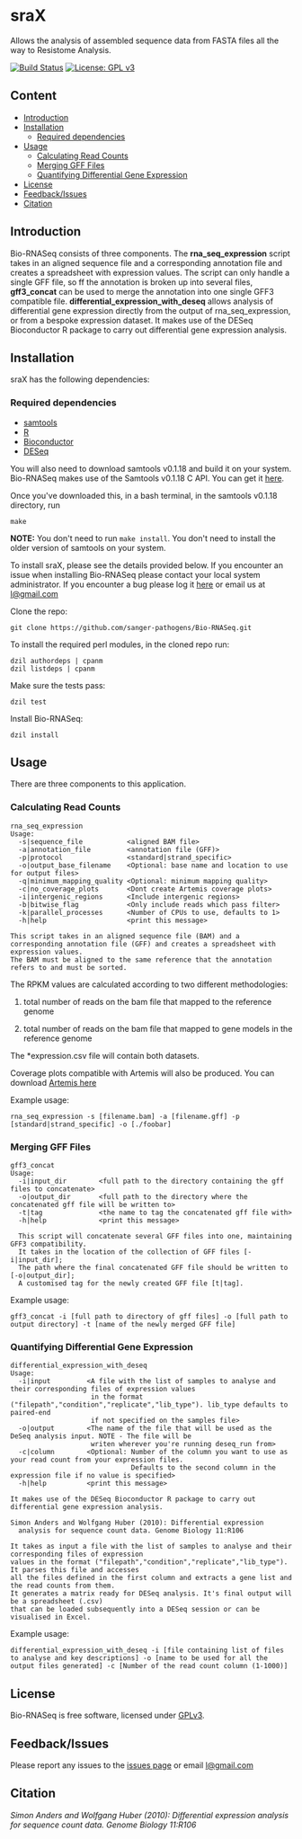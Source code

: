 # sraX
Allows the analysis of assembled sequence data from FASTA files all the way to Resistome Analysis.

[![Build Status](https://travis-ci.org/sanger-pathogens/Bio-RNASeq.svg?branch=master)](https://travis-ci.org/sanger-pathogens/Bio-RNASeq)
[![License: GPL v3](https://img.shields.io/badge/License-GPL%20v3-brightgreen.svg)](https://github.com/lgpdevtools/sraX/blob/master/LICENSE)

## Content
  * [Introduction](#introduction)
  * [Installation](#installation)
    * [Required dependencies](#required-dependencies)
  * [Usage](#usage)
    * [Calculating Read Counts](#calculating-read-counts)
    * [Merging GFF Files](#merging-gff-files)
    * [Quantifying Differential Gene Expression](#quantifying-differential-gene-expression)
  * [License](#license)
  * [Feedback/Issues](#feedbackissues)
  * [Citation](#citation)

## Introduction
Bio-RNASeq consists of three components. The __rna_seq_expression__ script takes in an aligned sequence file and a corresponding annotation file and creates a spreadsheet with expression values. The script can only handle a single GFF file, so ff the annotation is broken up into several files, __gff3_concat__ can be used to merge the annotation into one single GFF3 compatible file. __differential_expression_with_deseq__ allows analysis of differential gene expression directly from the output of rna_seq_expression, or from a bespoke expression dataset. It makes use of the DESeq Bioconductor R package to carry out differential gene expression analysis.

## Installation
sraX has the following dependencies:

### Required dependencies
 * [samtools](https://github.com/samtools)
 * [R](http://www.r-project.org/)
 * [Bioconductor](http://www.bioconductor.org/)
 * [DESeq](http://bioconductor.org/packages/release/bioc/html/DESeq.html)

You will also need to download samtools v0.1.18 and build it on your system. Bio-RNASeq makes use of the Samtools v0.1.18 C API. You can get it [here](https://github.com/samtools/samtools/tree/0.1.18).

Once you've downloaded this, in a bash terminal, in the samtools v0.1.18 directory, run
```
make
```
__NOTE:__ You don't need to run `make install`. You don't need to install the older version of samtools on your system.

To install sraX, please see the details provided below. If you encounter an issue when installing Bio-RNASeq please contact your local system administrator. If you encounter a bug please log it [here](https://github.com/lgpdevtools/sraX/issues) or email us at l@gmail.com

Clone the repo:
```
git clone https://github.com/sanger-pathogens/Bio-RNASeq.git
```
To install the required perl modules, in the cloned repo run:
```
dzil authordeps | cpanm
dzil listdeps | cpanm
```
Make sure the tests pass:
```
dzil test
```
Install Bio-RNASeq:
```
dzil install
```
## Usage

There are three components to this application.

### Calculating Read Counts
```
rna_seq_expression
Usage:
  -s|sequence_file           <aligned BAM file>
  -a|annotation_file         <annotation file (GFF)>
  -p|protocol                <standard|strand_specific>
  -o|output_base_filename    <Optional: base name and location to use for output files>
  -q|minimum_mapping_quality <Optional: minimum mapping quality>
  -c|no_coverage_plots       <Dont create Artemis coverage plots>
  -i|intergenic_regions      <Include intergenic regions>
  -b|bitwise_flag            <Only include reads which pass filter>
  -k|parallel_processes      <Number of CPUs to use, defaults to 1>
  -h|help                    <print this message>

This script takes in an aligned sequence file (BAM) and a corresponding annotation file (GFF) and creates a spreadsheet with expression values.
The BAM must be aligned to the same reference that the annotation refers to and must be sorted.
```
The RPKM values are calculated according to two different methodologies:

 1. total number of reads on the bam file that mapped to the reference genome

 2. total number of reads on the bam file that mapped to gene models in the reference genome

The *expression.csv file will contain both datasets. 

Coverage plots compatible with Artemis will also be produced. You can download [Artemis here](http://sanger-pathogens.github.io/Artemis/)

Example usage:
```
rna_seq_expression -s [filename.bam] -a [filename.gff] -p [standard|strand_specific] -o [./foobar]
```

### Merging GFF Files
```
gff3_concat
Usage:
  -i|input_dir        <full path to the directory containing the gff files to concatenate>
  -o|output_dir       <full path to the directory where the concatenated gff file will be written to>
  -t|tag              <the name to tag the concatenated gff file with>
  -h|help             <print this message>

  This script will concatenate several GFF files into one, maintaining GFF3 compatibility.
  It takes in the location of the collection of GFF files [-i|input_dir];
  The path where the final concatenated GFF file should be written to [-o|output_dir];
  A customised tag for the newly created GFF file [t|tag].
```
Example	usage:
```
gff3_concat -i [full path to directory of gff files] -o [full path to output directory] -t [name of the newly merged GFF file]
```

### Quantifying Differential Gene Expression
```
differential_expression_with_deseq
Usage:
  -i|input         <A file with the list of samples to analyse and their corresponding files of expression values
                    in the format ("filepath","condition","replicate","lib_type"). lib_type defaults to paired-end
                    if not specified on the samples file>
  -o|output        <The name of the file that will be used as the DeSeq analysis input. NOTE - The file will be
                    writen wherever you're running deseq_run from>
  -c|column        <Optional: Number of the column you want to use as your read count from your expression files.
                              Defaults to the second column in the expression file if no value is specified>
  -h|help          <print this message>

It makes use of the DESeq Bioconductor R package to carry out differential gene expression analysis.

Simon Anders and Wolfgang Huber (2010): Differential expression
  analysis for sequence count data. Genome Biology 11:R106

It takes as input a file with the list of samples to analyse and their corresponding files of expression
values in the format ("filepath","condition","replicate","lib_type"). It parses this file and accesses
all the files defined in the first column and extracts a gene list and the read counts from them.
It generates a matrix ready for DESeq analysis. It's final output will be a spreadsheet (.csv)
that can be loaded subsequently into a DESeq session or can be visualised in Excel.
```
Example	usage:
```
differential_expression_with_deseq -i [file containing list of files to analyse and key descriptions] -o [name to be used for all the output files generated] -c [Number of the read count column (1-1000)]
```
## License
Bio-RNASeq is free software, licensed under [GPLv3](https://github.com/lgpdevtools/sraX/blob/master/LICENSE).

## Feedback/Issues
Please report any issues to the [issues page](https://github.com/lgpdevtools/sraX/issues) or email l@gmail.com

## Citation
_Simon Anders and Wolfgang Huber (2010): Differential expression  analysis for sequence count data. Genome Biology 11:R106_
